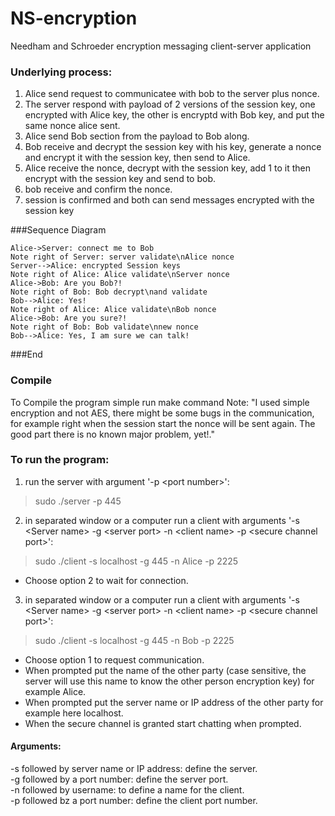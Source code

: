 # NS-encryption
Needham and Schroeder encryption messaging client-server application
### Underlying process:
1. Alice send request to communicatee with bob to the server plus nonce.
2. The server respond with payload of 2 versions of the session key, one encrypted with Alice key, the other is encryptd with Bob key, and put the same nonce alice sent.
3. Alice send Bob section from the payload to Bob along.
4. Bob receive and decrypt the session key with his key, generate a nonce and encrypt it with the session key, then send to Alice.
5. Alice receive the nonce, decrypt with the session key, add 1 to it then encrypt with the session key and send to bob.
6. bob receive and confirm the nonce.
7. session is confirmed and both can send messages encrypted with the session key

###Sequence Diagram
                    
```seq
Alice->Server: connect me to Bob 
Note right of Server: server validate\nAlice nonce 
Server-->Alice: encrypted Session keys 
Note right of Alice: Alice validate\nServer nonce 
Alice->Bob: Are you Bob?!
Note right of Bob: Bob decrypt\nand validate
Bob-->Alice: Yes!
Note right of Alice: Alice validate\nBob nonce
Alice->Bob: Are you sure?!
Note right of Bob: Bob validate\nnew nonce
Bob-->Alice: Yes, I am sure we can talk!
```
###End

### Compile
To Compile the program simple run make command
Note: "I used simple encryption and not AES, there might be some bugs in the communication, for example right when the session start the nonce will be sent again. The good part there is no known major problem, yet!."
### To run the program:  

1) run the server with argument '-p \<port number>':  
>sudo ./server -p 445  

2) in separated window or a computer run a client with arguments '-s \<Server name> -g \<server port> -n \<client name> -p \<secure channel port>':  
>sudo ./client -s localhost -g 445 -n Alice -p 2225 

- Choose option 2 to wait for connection.

3) in separated window  or a computer run a client with arguments '-s \<Server name> -g \<server port> -n \<client name> -p \<secure channel port>':  
>sudo ./client -s localhost -g 445 -n Bob -p 2225  

- Choose option 1 to request communication.   
- When prompted put the name of the other party (case sensitive, the server will use this name to know the other person encryption key) for example Alice.  
- When prompted put the server name or IP address of the other party for example here localhost.  
- When the secure channel is granted start chatting when prompted.  

#### Arguments:  
-s followed by server name or IP address: define the server.  
-g followed by a port number: define the server port.  
-n followed by username: to define a name for the client.  
-p followed bz a port number: define the client port number.  
